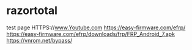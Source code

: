 # razortotal
test page
HTTPS://www.Youtube.com
https://easy-firmware.com/efrp/
      https://easy-firmware.com/efrp/downloads/frp/FRP_Android_7.apk    https://vnrom.net/bypass/
      
